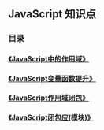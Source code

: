 ## JavaScript 知识点

### 目录

#### [《JavaScript中的作用域》](./scope/index.md)
#### [《JavaScript变量函数提升》](./promote/index.md)
#### [《JavaScript作用域闭包》](./closure/index.md)
#### [《JavaScript闭包应(模块)》](./closure/module.md)

